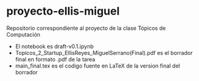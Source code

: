 # proyecto-ellis-miguel
Repositorio correspondiente al proyecto de la clase Tópicos de Computación

- El notebook es draft-v0.1.ipynb
- Topicos_2_Startup_EllisReyes_MiguelSerrano(Final).pdf es el borrador final en formato .pdf de la tarea
- main_final.tex es el codigo fuente en LaTeX de la version final del borrador

